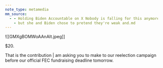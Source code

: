 ```yaml
---
note_type: metamedia
mm_source:
  - - Holding Biden Accountable on X Nobody is falling for this anymore. We know that Kamala could've overruled the parliamentarian's non-binding advice to get it passed when they had majorities
    - but she and Biden chose to pretend they're weak and.md
---
```


![[GMXgBOMWoAAnAIt.jpeg]]

$20.

That is the contribution | am
asking you to make to our
reelection campaign before our
official FEC fundraising deadline
tomorrow.

